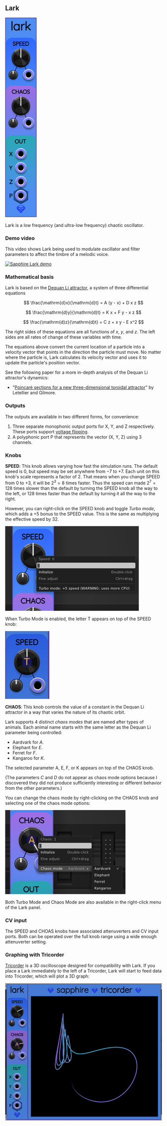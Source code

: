 ## Lark

![Lark](images/lark.png)

Lark is a low frequency (and ultra-low frequency) chaotic oscillator.

### Demo video

This video shows Lark being used to modulate oscillator and filter parameters to affect the timbre of a melodic voice.

[![Sapphire Lark demo](https://img.youtube.com/vi/_ufJe73IkRg/0.jpg)](https://www.youtube.com/watch?v=_ufJe73IkRg)

### Mathematical basis

Lark is based on the [Dequan Li attractor](http://www.3d-meier.de/tut19/Seite9.html),
a system of three differential equations

$$
\frac{\mathrm{d}x}{\mathrm{d}t} = A (y - x) + D x z
$$

$$
\frac{\mathrm{d}y}{\mathrm{d}t} = K x + F y - x z
$$

$$
\frac{\mathrm{d}z}{\mathrm{d}t} = C z + x y - E x^2
$$

The right sides of these equations are all functions
of $x$, $y$, and $z$. The left sides are all rates of change
of these variables with time.

The equations above convert the current location
of a particle into a velocity vector that points in the direction
the particle must move. No matter where the particle is, Lark calculates
its velocity vector and uses it to update the particle's position vector.

See the following paper for a more in-depth analysis of the Dequan Li attractor's dynamics:

*  "[Poincar&eacute; sections for a new three-dimensional
toroidal attractor](https://www.physics.drexel.edu/~bob/Papers/Torochaos.pdf)" by Letellier and Gilmore.

### Outputs

The outputs are available in two different forms, for convenience:

1. Three separate monophonic output ports for X, Y, and Z respectively.
   These ports support [voltage flipping](VoltageFlipping.md).
2. A polyphonic port P that represents the vector (X, Y, Z) using 3 channels.

### Knobs

**SPEED**: This knob allows varying how fast the simulation runs.
The default speed is 0, but speed may be set anywhere
from &minus;7 to +7. Each unit on this knob's scale represents a factor
of 2. That means when you change SPEED from 0 to +3, it will be $2^3=8$
times faster. Thus the speed can made $2^7=128$ times slower than the default
by turning the SPEED knob all the way to the left, or 128 times faster than
the default by turning it all the way to the right.

However, you can right-click on the SPEED knob and toggle *Turbo mode*,
which adds a +5 bonus to the SPEED value.
This is the same as multiplying the effective speed by 32.

![SPEED button context menu](images/chaos_speed_menu.png)

When Turbo Mode is enabled, the letter T appears on top of the SPEED knob:

![SPEED button turbo mode indicator](images/chaos_turbo_mode.png)

**CHAOS**: This knob controls the value of a constant in the Dequan Li attractor in a way that varies the nature of its chaotic orbit.

Lark supports 4 distinct *chaos modes* that are named after types of animals.
Each animal name starts with the same letter as the Dequan Li parameter being controlled:

* Aardvark for $A$.
* Elephant for $E$.
* Ferret for $F$.
* Kangaroo for $K$.

The selected parameter A, E, F, or K appears on top of the CHAOS knob.

(The parameters $C$ and $D$ do not appear as chaos mode options because I discovered they did not produce sufficiently interesting or different behavior from the other parameters.)

You can change the chaos mode by right-clicking on the CHAOS knob and selecting one of the chaos mode options:

![Lark CHAOS button context menu](images/lark_chaos_menu.png)

Both Turbo Mode and Chaos Mode are also available in the right-click menu of the Lark panel.

### CV input
The SPEED and CHOAS knobs have associated attenuverters and CV input ports.
Both can be operated over the full knob range using a wide enough attenuverter setting.

### Graphing with Tricorder

[Tricorder](Tricorder.md) is a 3D oscilloscope designed for compatibility with Lark.
If you place a Lark immediately to the left of a Tricorder, Lark
will start to feed data into Tricorder, which will plot a 3D graph:

![Lark and Tricorder](images/lark_tricorder.png)
